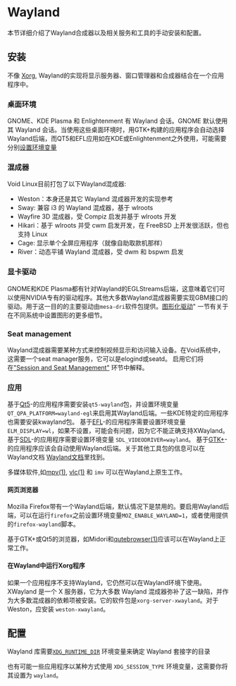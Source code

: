 # Wayland

本节详细介绍了Wayland合成器以及相关服务和工具的手动安装和配置。

## 安装

不像 [Xorg](./xorg.md), Wayland的实现将显示服务器、窗口管理器和合成器结合在一个应用程序中。

### 桌面环境

GNOME、KDE Plasma 和 Enlightenment 有 Wayland 会话。GNOME 默认使用其 Wayland 会话。当使用这些桌面环境时，用GTK+构建的应用程序会自动选择Wayland后端，而QT5和EFL应用如在KDE或Enlightenment之外使用，可能需要分别[设置环境变量](#原生应用程序) 

### 混成器

Void Linux目前打包了以下Wayland混成器:

- Weston：本身还是其它 Wayland 混成器开发的实现参考
- Sway: 兼容 i3 的 Wayland 混成器，基于 wlroots
- Wayfire 3D 混成器，受 Compiz 启发并基于 wlroots 开发
- Hikari：基于 wlroots 并受 cwm 启发开发，在 FreeBSD 上开发很活跃，但也支持 Linux
- Cage: 显示单个全屏应用程序（就像自助取款机那样）
- River：动态平铺 Wayland 混成器，受 dwm 和 bspwm 启发

### 显卡驱动

GNOME和KDE Plasma都有针对Wayland的EGLStreams后端，这意味着它们可以使用NVIDIA专有的驱动程序。其他大多数Wayland混成器需要实现GBM接口的驱动。用于这一目的的主要驱动由`mesa-dri`软件包提供。[图形化驱动](./graphics-drivers/index.md)" 一节有关于在不同系统中设置图形的更多细节。

### Seat management

Wayland混成器需要某种方式来控制视频显示和访问输入设备。在Void系统中，这需要一个seat manager服务，它可以是elogind或seatd。
启用它们将在["Session and Seat Management"](../session-management.md) 环节中解释。
### 应用

基于[Qt5](https://wayland.freedesktop.org/qt5.html)-的应用程序需要安装`qt5-wayland`包，并设置环境变量`QT_QPA_PLATFORM=wayland-egl`来启用其Wayland后端。一些KDE特定的应用程序也需要安装kwayland包。
基于[EFL](https://wayland.freedesktop.org/efl.html)-的应用程序需要设置环境变量`ELM_DISPLAY=wl`，如果不设置，可能会有问题，因为它不能正确支持XWayland。
基于[SDL](https://libsdl.org)-的应用程序需要设置环境变量 `SDL_VIDEODRIVER=wayland`。
基于[GTK+](https://wiki.gnome.org/Initiatives/Wayland/GTK%2B)-的应用程序应该会自动使用Wayland后端。关于其他工具包的信息可以在Wayland文档 [Wayland文档](https://wayland.freedesktop.org/toolkits.html)里找到。

多媒体软件,如[mpv(1)](https://man.voidlinux.org/mpv.1),
[vlc(1)](https://man.voidlinux.org/vlc.1) 和 `imv` 可以在Wayland上原生工作。

#### 网页浏览器
Mozilla Firefox带有一个Wayland后端，默认情况下是禁用的。要启用Wayland后端，可以在运行`firefox`之前设置环境变量`MOZ_ENABLE_WAYLAND=1`，或者使用提供的`firefox-wayland`脚本。

基于GTK+或Qt5的浏览器，如Midori和[qutebrowser(1)](https://man.voidlinux.org/qutebrowser.1)应该可以在Wayland上正常工作。

#### 在Wayland中运行Xorg程序

如果一个应用程序不支持Wayland，它仍然可以在Wayland环境下使用。XWayland 是一个 X 服务器，它为大多数 Wayland 混成器弥补了这一缺陷，并作为大多数混成器的依赖项被安装。它的软件包是`xorg-server-xwayland`。对于 Weston，应安装 `weston-xwayland`。

## 配置

Wayland 库需要[`XDG_RUNTIME_DIR`](../session-management.html#xdg_runtime_dir) 环境变量来确定 Wayland 套接字的目录

也有可能一些应用程序以某种方式使用 `XDG_SESSION_TYPE` 环境变量，这需要你将其设置为 `wayland`。
